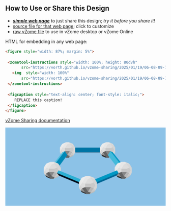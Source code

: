 
## How to Use or Share this Design

 - [***simple web page***](<https://vorth.github.io/vzome-sharing/2025/01/19/06-08-09-726Z-Pentagon-Instructions/>) to just share this design; *try it before you share it!*
 - [source file for that web page](<https://github.com/vorth/vzome-sharing/edit/main/2025/01/19/06-08-09-726Z-Pentagon-Instructions/index.md>); click to customize
 - [raw vZome file](<https://raw.githubusercontent.com/vorth/vzome-sharing/main/2025/01/19/06-08-09-726Z-Pentagon-Instructions/Pentagon-Instructions.vZome>) to use in vZome desktop or vZome Online
 
 HTML for embedding in any web page:
 ```html
<figure style="width: 87%; margin: 5%">
  
  <zometool-instructions style="width: 100%; height: 80dvh"
        src="https://vorth.github.io/vzome-sharing/2025/01/19/06-08-09-726Z-Pentagon-Instructions/Pentagon-Instructions.vZome" >
    <img  style="width: 100%"
        src="https://vorth.github.io/vzome-sharing/2025/01/19/06-08-09-726Z-Pentagon-Instructions/Pentagon-Instructions.png" >
  </zometool-instructions>

  <figcaption style="text-align: center; font-style: italic;">
     REPLACE this caption!
  </figcaption>
</figure>

 ```

[vZome Sharing documentation](https://vzome.github.io/vzome/sharing.html#how-it-works)

![Image](<Pentagon-Instructions.png>)


